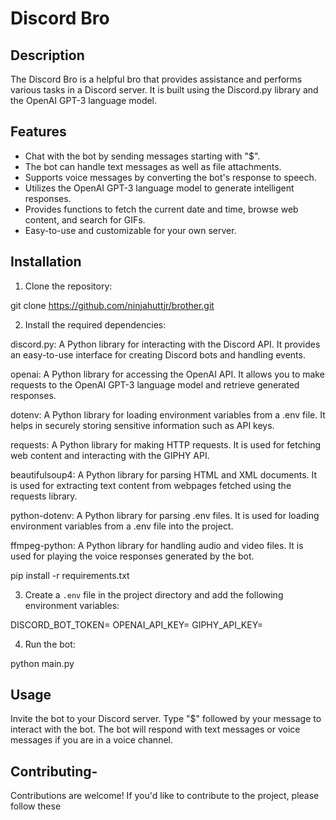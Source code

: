 # Discord Bro

## Description
The Discord Bro is a helpful bro that provides assistance and performs various tasks in a Discord server. It is built using the Discord.py library and the OpenAI GPT-3 language model.

## Features
- Chat with the bot by sending messages starting with "$".
- The bot can handle text messages as well as file attachments.
- Supports voice messages by converting the bot's response to speech.
- Utilizes the OpenAI GPT-3 language model to generate intelligent responses.
- Provides functions to fetch the current date and time, browse web content, and search for GIFs.
- Easy-to-use and customizable for your own server.

## Installation
1. Clone the repository:

git clone https://github.com/ninjahuttjr/brother.git

2. Install the required dependencies:

discord.py: A Python library for interacting with the Discord API. It provides an easy-to-use interface for creating Discord bots and handling events.

openai: A Python library for accessing the OpenAI API. It allows you to make requests to the OpenAI GPT-3 language model and retrieve generated responses.

dotenv: A Python library for loading environment variables from a .env file. It helps in securely storing sensitive information such as API keys.

requests: A Python library for making HTTP requests. It is used for fetching web content and interacting with the GIPHY API.

beautifulsoup4: A Python library for parsing HTML and XML documents. It is used for extracting text content from webpages fetched using the requests library.

python-dotenv: A Python library for parsing .env files. It is used for loading environment variables from a .env file into the project.

ffmpeg-python: A Python library for handling audio and video files. It is used for playing the voice responses generated by the bot.



pip install -r requirements.txt


3. Create a `.env` file in the project directory and add the following environment variables:

DISCORD_BOT_TOKEN=<your-discord-bot-token>
OPENAI_API_KEY=<your-openai-api-key>
GIPHY_API_KEY=<your-giphy-api-key>

4. Run the bot:

python main.py


## Usage
Invite the bot to your Discord server.
Type "$" followed by your message to interact with the bot.
The bot will respond with text messages or voice messages if you are in a voice channel.

## Contributing-
Contributions are welcome! If you'd like to contribute to the project, please follow these
